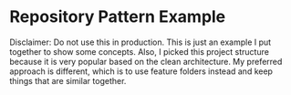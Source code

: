 # Repository Pattern Example

Disclaimer: Do not use this in production. This is just an example I put together to show some concepts. Also, I picked this project structure because it is very popular based on the clean architecture. My preferred approach is different, which is to use feature folders instead and keep things that are similar together. 



